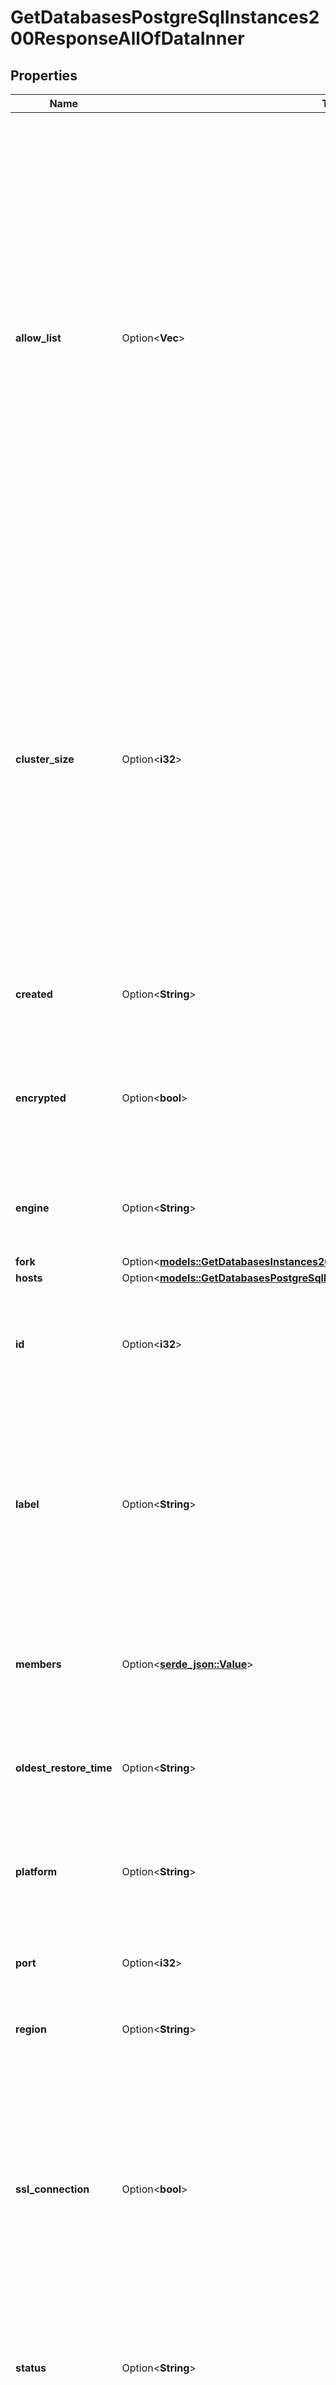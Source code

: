 # GetDatabasesPostgreSqlInstances200ResponseAllOfDataInner

## Properties

Name | Type | Description | Notes
------------ | ------------- | ------------- | -------------
**allow_list** | Option<**Vec<String>**> | Controls access to the Managed Database.  - Individually included IP addresses or CIDR ranges can access the Managed Database while all other sources are blocked.  - A standalone value of `0.0.0.0/0` allows all IP addresses access to the Managed Database.  - An empty array (`[]`) blocks all public and private connections to the Managed Database. | [optional]
**cluster_size** | Option<**i32**> | The number of Linode instance nodes deployed to the Managed Database.   - Choose `3` nodes to create a high availability cluster that consists of one primary node and two replica nodes.  - A `2` node cluster is only available with a dedicated plan. It consists of one primary node and one replica node. | [optional][default to Variant1]
**created** | Option<**String**> | __Read-only__ When this Managed Database was created. | [optional][readonly]
**encrypted** | Option<**bool**> | __Read-only__ Whether the Managed Databases is encrypted. Currently required to be `true`. | [optional][readonly][default to true]
**engine** | Option<**String**> | __Filterable__, __Read-only__ The Managed Database engine type. | [optional][readonly]
**fork** | Option<[**models::GetDatabasesInstances200ResponseAllOfDataInnerFork**](get_databases_instances_200_response_allOf_data_inner_fork.md)> |  | [optional]
**hosts** | Option<[**models::GetDatabasesPostgreSqlInstances200ResponseAllOfDataInnerHosts**](get_databases_postgre_sql_instances_200_response_allOf_data_inner_hosts.md)> |  | [optional]
**id** | Option<**i32**> | __Read-only__ A unique ID that can be used to identify and reference the Managed Database. | [optional][readonly]
**label** | Option<**String**> | __Filterable__ A unique, user-defined string referring to the Managed Database. This string needs to be unique per Managed Database engine type. | [optional]
**members** | Option<[**serde_json::Value**](.md)> | __Read-only__ A mapping between IP addresses and strings designating them as `primary` or `failover`. | [optional][readonly]
**oldest_restore_time** | Option<**String**> | __Read-only__ The oldest time to which a database can be restored. | [optional][readonly]
**platform** | Option<**String**> | __Filterable__, __Read-only__ The back-end platform for relational databases used by the service. | [optional][readonly]
**port** | Option<**i32**> | __Read-only__ The access port for this Managed Database. | [optional][readonly]
**region** | Option<**String**> | __Filterable__ The [Region](https://techdocs.akamai.com/linode-api/reference/get-regions) ID for the Managed Database. | [optional]
**ssl_connection** | Option<**bool**> | Currently required to be `true`. Whether to require SSL credentials to establish a connection to the Managed Database.  Run the [Get managed PostgreSQL database credentials](https://techdocs.akamai.com/linode-api/reference/get-databases-postgre-sql-instance-credentials) operation for access information. | [optional][default to true]
**status** | Option<**String**> | __Filterable__, __Read-only__ The operating status of the Managed Database. | [optional][readonly]
**total_disk_size_gb** | Option<**i32**> | __Read-only__ The total disk size of the database, in GB. | [optional][readonly]
**r#type** | Option<**String**> | __Filterable__ The Linode Instance type used by the Managed Database for its nodes. | [optional]
**updated** | Option<**String**> | __Read-only__ When this Managed Database was last updated. | [optional][readonly]
**updates** | Option<[**models::GetDatabasesInstances200ResponseAllOfDataInnerUpdates**](get_databases_instances_200_response_allOf_data_inner_updates.md)> |  | [optional]
**used_disk_size_gb** | Option<**i32**> | __Read-only__ The amount of space currently in use in the database, in GB. | [optional][readonly]
**version** | Option<**String**> | __Filterable__ The Managed Database engine version. | [optional]

[[Back to Model list]](../README.md#documentation-for-models) [[Back to API list]](../README.md#documentation-for-api-endpoints) [[Back to README]](../README.md)


